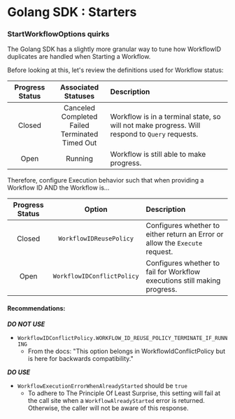 # Golang SDK : Starters

### StartWorkflowOptions quirks

The Golang SDK has a slightly more granular way to tune how WorkflowID duplicates are handled
when Starting a Workflow.

Before looking at this, let's review the definitions used for Workflow status:

| Progress Status |                  Associated Statuses                  | Description                                                                                   |
|:---------------:|:--------------------------------------------------------------:|:----------------------------------------------------------------------------------------------|
|     Closed      | Canceled<br/>Completed<br/>Failed<br/>Terminated<br/>Timed Out | Workflow is in a terminal state, so will not make progress. Will respond to `Query` requests. |
|      Open       |                            Running                             | Workflow is still able to make progress.                                                      |


Therefore, configure Execution behavior such that when providing a Workflow ID AND the Workflow is...

| Progress Status |         Option          | Description                                                                  |
|:---------------:|:-----------------------:|:-----------------------------------------------------------------------------|
|     Closed      | `WorkflowIDReusePolicy` | Configures whether to either return an Error or allow the `Execute` request. |
|      Open       |            `WorkflowIDConflictPolicy`             | Configures whether to fail for Workflow executions still making progress.    |

#### Recommendations:

**_DO NOT USE_**

* `WorkflowIDConflictPolicy.WORKFLOW_ID_REUSE_POLICY_TERMINATE_IF_RUNNING`
    * From the docs: "This option belongs in WorkflowIdConflictPolicy but is here for backwards compatibility."

**_DO USE_** 
* `WorkflowExecutionErrorWhenAlreadyStarted` should be `true` 
  * To adhere to The Principle Of Least Surprise, this setting will fail at the call site when a `WorkflowAlreadyStarted` error is returned. Otherwise, the caller will not be aware of this response.